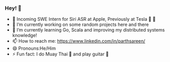 ### Hey! 👋

<!--
**ParthSareen/ParthSareen** is a ✨ _special_ ✨ repository because its `README.md` (this file) appears on your GitHub profile.-->

-  Incoming SWE Intern for Siri ASR at Apple, Previously at Tesla 🔋 🚗 
- 🔭 I’m currently working on some random projects here and there 
- 🌱 I’m currently learning Go, Scala and improving my distributed systems knowledge!
- 📫 How to reach me: https://www.linkedin.com/in/parthsareen/
- 😄 Pronouns:He/Him
- ⚡ Fun fact: I do Muay Thai 🥊 and play guitar 🎸 


